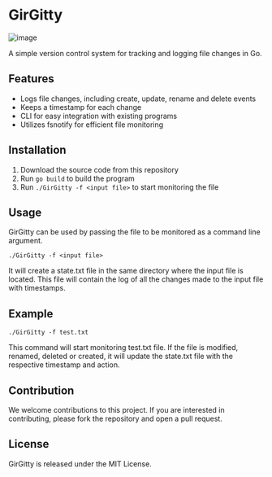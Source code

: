 
# GirGitty
![image](https://user-images.githubusercontent.com/70265851/215025499-220f394c-c3bb-46e5-a802-68a96668c976.png)

A simple version control system for tracking and logging file changes in Go.

## Features
- Logs file changes, including create, update, rename and delete events
- Keeps a timestamp for each change
- CLI for easy integration with existing programs
- Utilizes fsnotify for efficient file monitoring

## Installation
1. Download the source code from this repository
2. Run `go build` to build the program
3. Run `./GirGitty -f <input file>` to start monitoring the file

## Usage
GirGitty can be used by passing the file to be monitored as a command line argument. 

`./GirGitty -f <input file>`

It will create a state.txt file in the same directory where the input file is located. This file will contain the log of all the changes made to the input file with timestamps.

## Example

`./GirGitty -f test.txt`


This command will start monitoring test.txt file. If the file is modified, renamed, deleted or created, it will update the state.txt file with the respective timestamp and action.

## Contribution
We welcome contributions to this project. If you are interested in contributing, please fork the repository and open a pull request.

## License
GirGitty is released under the MIT License.
